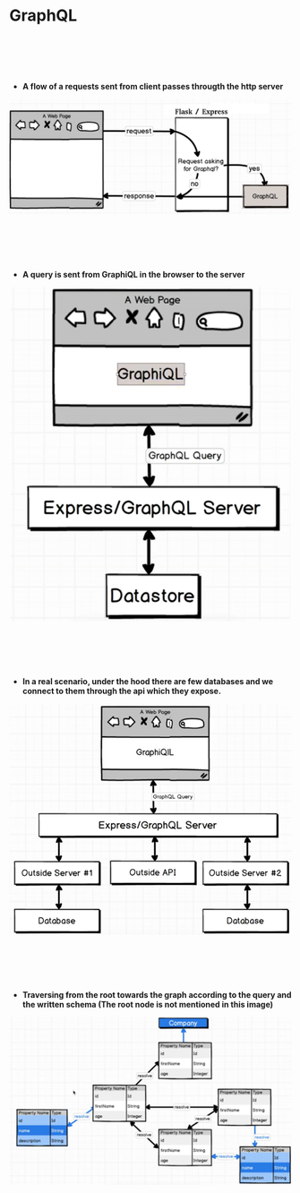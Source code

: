 <!--ts-->
<!--te-->


# GraphQL

<br>
<br>
<br>
<br>

* **A flow of a requests sent from client  passes througth the http server**
<p align="center">
  <img src="images/graphQL/graphql_1.png" width="900" title="graphql!">
</p>

<br>
<br>
<br>
<br>

* **A query is sent from GraphiQL in the browser to the server**

<p align="center">
  <img src="images/graphQL/graphql_2.png" width="500" title="graphql!">
</p>


<br>
<br>
<br>
<br>

* **In a real scenario, under the hood there are few databases and we connect to them through the api which they expose.**


<p align="center">
  <img src="images/graphQL/graphql_3.png" width="900" title="graphql!">
</p>

<br>
<br>
<br>
<br>

* **Traversing from the root towards the graph according to the query and the written schema (The root node is not mentioned in this image)**


<p align="center">
  <img src="images/graphQL/graphql_5.png" width="900" title="graphql!">
</p>

